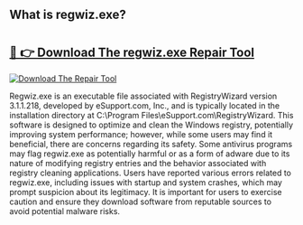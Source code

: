 ## What is regwiz.exe? 

# <h2><a href="https://exedetect.com/download.php?regwiz.exe">🔗 👉 Download The regwiz.exe Repair Tool</a></h2>

[![Download The Repair Tool](https://exedetect.com/download-button.jpg)](https://exedetect.com/download.php?regwiz.exe)

Regwiz.exe is an executable file associated with RegistryWizard version 3.1.1.218, developed by eSupport.com, Inc., and is typically located in the installation directory at C:\Program Files\eSupport.com\RegistryWizard\. This software is designed to optimize and clean the Windows registry, potentially improving system performance; however, while some users may find it beneficial, there are concerns regarding its safety. Some antivirus programs may flag regwiz.exe as potentially harmful or as a form of adware due to its nature of modifying registry entries and the behavior associated with registry cleaning applications. Users have reported various errors related to regwiz.exe, including issues with startup and system crashes, which may prompt suspicion about its legitimacy. It is important for users to exercise caution and ensure they download software from reputable sources to avoid potential malware risks.